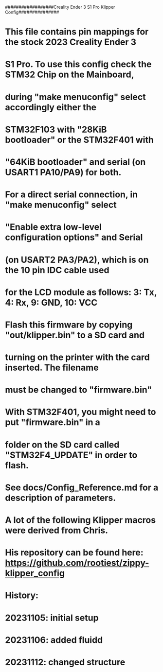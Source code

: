##################Creality Ender 3 S1 Pro Klipper Config###############
# This file contains pin mappings for the stock 2023 Creality Ender 3
# S1 Pro. To use this config check the STM32 Chip on the Mainboard,
# during "make menuconfig" select accordingly either the
# STM32F103 with "28KiB bootloader" or the STM32F401 with
# "64KiB bootloader" and serial (on USART1 PA10/PA9) for both.

# For a direct serial connection, in "make menuconfig" select
# "Enable extra low-level configuration options" and  Serial
# (on USART2 PA3/PA2), which is on the 10 pin IDC cable used
# for the LCD module as follows: 3: Tx, 4: Rx, 9: GND, 10: VCC

# Flash this firmware by copying "out/klipper.bin" to a SD card and
# turning on the printer with the card inserted. The filename
# must be changed to "firmware.bin"

# With STM32F401, you might need to put "firmware.bin" in a
# folder on the SD card called "STM32F4_UPDATE" in order to flash.

# See docs/Config_Reference.md for a description of parameters.

# A lot of the following Klipper macros were derived from Chris.
# His repository can be found here: https://github.com/rootiest/zippy-klipper_config 

# History:
# 20231105: initial setup
# 20231106: added fluidd
# 20231112: changed structure
